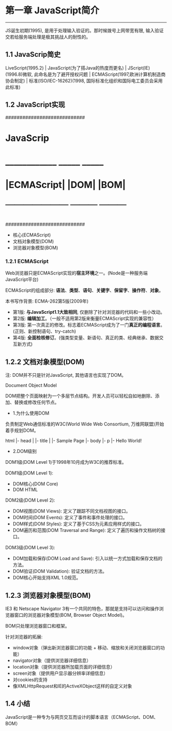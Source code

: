 # 第一章 JavaScript简介
---------------------

JS诞生初期(1995), 是用于处理输入验证的。那时候拨号上网带宽有限, 输入验证交若给服务端处理是极其挑战人的耐性的。

## 1.1 JavaScrip简史

LiveScript(1995.2)
    |
JavaScript(为了搭Java的热度而更名)
    |
JScript(IE)(1996.8)微软, 此命名是为了避开授权问题
    |
ECMAScript(1997,欧洲计算机制造商协会制定)
    |
标准(ISO/IEC-16262)(1998, 国际标准化组织和国际电工委员会采用此标准)

## 1.2 JavaScript实现

############################
#          JavaScrip       #
# ____________ _____ _____ #
# |ECMAScript| |DOM| |BOM| #
# ￣￣￣￣￣￣￣ ￣￣￣ ￣￣￣ #
############################

- 核心(ECMAScript)
- 文档对象模型(DOM)
- 浏览器对象模型(BOM)

### 1.2.1 ECMAScript

Web浏览器只是ECMAScript实现的**宿主环境**之一。(Node是一种服务端JavaScript平台)

ECMAScript的组成部分: **语法**、**类型**、**语句**、**关键字**、**保留字**、**操作符**、**对象**。

本书写作背景: ECMA-262第5版(2009年)
- 第1版: **与JavaScript1.1大致相同**, 仅删除了针对浏览器的代码和一些小改动。
- 第2版: **编辑加工**。（一般不适用第2版来衡量ECMAScript实现的兼容性）
- 第3版: 第一次真正的修改。标志着ECMAScript成为了一门**真正的编程语言**。(正则、新控制语句、try-catch)
- 第4版: **全面检核修订**。(强类型变量、新语句、真正的类、经典继承、数据交互新方式)

## 1.2.2 文档对象模型(DOM)

注: DOM并不只是针对JavaScript, 其他语言也实现了DOM。

Document Object Model

DOM把整个页面映射为一个多层节点结构。开发人员可以轻松自如地删除、添加、替换或修改任何节点。

- 1.为什么使用DOM

负责制定Web通信标准的W3C(World Wide Web Consortium, 万维网联盟)开始着手规划DOM。

html
|- head
|   |- title
|       |- Sample Page
|- body
    |- p
        |- Hello World!

- 2.DOM级别

DOM1级(DOM Level 1)于1998年10月成为W3C的推荐标准。

DOM1级(DOM Level 1):
- DOM核心(DOM Core)
- DOM HTML

DOM2级(DOM Level 2):
- DOM视图(DOM Views): 定义了跟踪不同文档视图的接口。
- DOM时间(DOM Events): 定义了事件和事件处理的接口。
- DOM样式(DOM Styles): 定义了基于CSS为元素应用样式的接口。
- DOM遍历和范围(DOM Traversal and Range): 定义了遍历和操作文档树的接口。

DOM3级(DOM Level 3):
- DOM加载和保存(DOM Load and Save): 引入以统一方式加载和保存文档的方法。
- DOM验证(DOM Validation): 验证文档的方法。
- DOM核心开始支持XML 1.0规范。

## 1.2.3 浏览器对象模型(BOM)

IE3 和 Netscape Navigator 3有一个共同的特色，那就是支持可以访问和操作浏览器窗口的浏览器对象模型(BOM, Browser Object Model)。

BOM只处理浏览器窗口和框架。

针对浏览器的拓展:
 - window对象（弹出新浏览器窗口的功能 + 移动、缩放和关闭浏览器窗口的功能）
 - navigator对象（提供浏览器详细信息）
 - location对象（提供浏览器所加载页面的详细信息）
 - screen对象（提供用户显示器分辨率详细信息）
 - 对cookies的支持
 - 像XMLHttpRequest和IE的ActiveXObject这样的自定义对象

## 1.4 小结

JavaScript是一种专为与网页交互而设计的脚本语言（ECMAScript、DOM、BOM）
